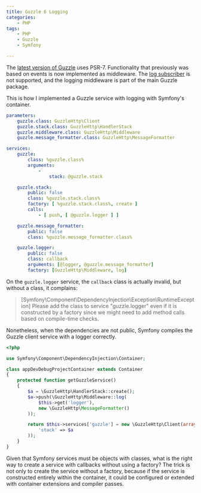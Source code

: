 ```yaml
---
title: Guzzle 6 Logging
categories:
    - PHP
tags:
    - PHP
    - Guzzle
    - Symfony

---
```


The [latest version of Guzzle](https://github.com/guzzle/guzzle/releases/tag/6.0.0) uses PSR-7. Functionality that
previously was based on events is now implemented as middleware. The [log subscriber](https://github.com/guzzle/log-subscriber)
is not supported, and the logging middleware is part of the main Guzzle package.

This is how I implemented a Guzzle service with logging with Symfony's container.

```yaml
parameters:
    guzzle.class: GuzzleHttp\Client
    guzzle.stack.class: GuzzleHttp\HandlerStack
    guzzle.middleware.class: GuzzleHttp\Middleware
    guzzle.message_formatter.class: GuzzleHttp\MessageFormatter

services:
    guzzle:
        class: %guzzle.class%
        arguments:
            -
                stack: @guzzle.stack

    guzzle.stack:
        public: false
        class: %guzzle.stack.class%
        factory: [ %guzzle.stack.class%, create ]
        calls:
            - [ push, [ @guzzle.logger ] ]

    guzzle.message_formatter:
        public: false
        class: %guzzle.message_formatter.class%

    guzzle.logger:
        public: false
        class: callback
        arguments: [@logger, @guzzle.message_formatter]
        factory: [GuzzleHttp\Middleware, log]
```

On the `guzzle.logger` service, the `callback` class is actually invalid, but without a class, it complains:

> [Symfony\Component\DependencyInjection\Exception\RuntimeException]
> Please add the class to service "guzzle.logger" even if it is constructed by a factory since we might need to add method calls based on compile-time checks.

Nonetheless, when the dependencies are not public, Symfony compiles the Guzzle client service with a logger correctly.

```php
<?php

use Symfony\Component\DependencyInjection\Container;

class appDevDebugProjectContainer extends Container
{
    protected function getGuzzleService()
    {
        $a = \GuzzleHttp\HandlerStack::create();
        $a->push(\GuzzleHttp\Middleware::log(
            $this->get('logger'),
            new \GuzzleHttp\MessageFormatter()
        ));

        return $this->services['guzzle'] = new \GuzzleHttp\Client(array(
            'stack' => $a
        ));
    }
}
```

Given that Symfony services must be objects with classes, what is the right way to create a service with callbacks
without using a factory? The trick is not only to create the service without a factory, because if the service is
constructed entirely within the container, it could be configured or extended with container extensions and compiler
passes.
